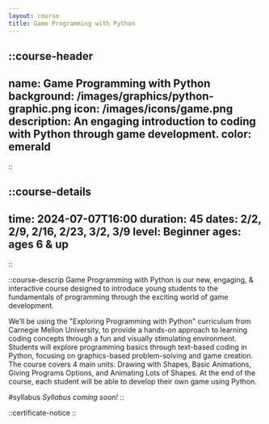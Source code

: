 ```yaml
---
layout: course
title: Game Programming with Python
---
```

::course-header
---
name: Game Programming with Python
background: /images/graphics/python-graphic.png
icon: /images/icons/game.png
description: An engaging introduction to coding with Python through game development.
color: emerald
---
::


::course-details
---
time: 2024-07-07T16:00
duration: 45
dates: 2/2, 2/9, 2/16, 2/23, 3/2, 3/9
level: Beginner
ages: ages 6 & up
---
::

::course-descrip
Game Programming with Python is our new, engaging, & interactive course designed to introduce young students to the fundamentals of programming through the exciting world of game development. 

We’ll be using the "Exploring Programming with Python" curriculum from Carnegie Mellon University, to provide a hands-on approach to learning coding concepts through a fun and visually stimulating environment. Students will explore programming basics through text-based coding in Python, focusing on graphics-based problem-solving and game creation. The course covers 4 main units: Drawing with Shapes, Basic Animations, Giving Programs Options, and Animating Lots of Shapes. At the end of the course, each student will be able to develop their own game using Python.


#syllabus
*Syllabus coming soon!*
::

::certificate-notice
::